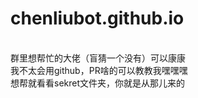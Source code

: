 # chenliubot.github.io

<br>群里想帮忙的大佬（盲猜一个没有）可以康康
<br>我不太会用github，PR啥的可以教教我嘿嘿嘿
<br>想帮就看看sekret文件夹，你就是从那儿来的
